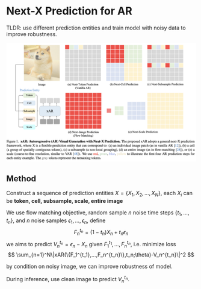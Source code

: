 # Next-X Prediction for AR

TLDR: use different prediction entities and train model with noisy data to improve robustness.

![xar](./fig/xar.png)

## Method

Construct a sequence of prediction entities $X=\{X_1,X_2,...,X_N\}$, each $X_i$ can be __token, cell, subsample, scale, entire image__

We use flow matching objective, random sample $n$ noise time steps $\{t_1,...,t_n\}$, and $n$ noise samples $\epsilon_1,...,\epsilon_n$, define
$$
F_n^{t_n}=(1-t_n)X_n+t_n\epsilon_n
$$
we aims to predict $V_n^{t_n}=\epsilon_n-X_n$ given $F_1^{t_1},...,F_n^{t_n}$, i.e. minimize loss
$$
\sum_{n=1}^N\|xAR(\{F_1^{t_1},...,F_n^{t_n}\},t_n;\theta)-V_n^{t_n}\|^2
$$

by condition on noisy image, we can improve robustness of model.

During inference, use clean image to predict $V_n^{t_n}$.